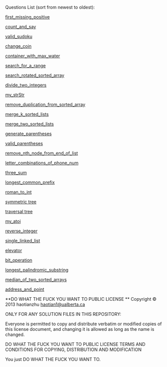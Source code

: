 

Questions List (sort from newest to oldest):

[first_missing_positive](./first_missing_positive)

[count_and_say](./count_and_say)

[valid_sudoku](./valid_sudoku)

[change_coin](./change_coin)

[container_with_max_water](./container_with_max_water)

[search_for_a_range](./search_for_a_range)

[search_rotated_sorted_array](./search_rotated_sorted_array)

[divide_two_integers](./divide_two_integers)

[my_strStr](./my_strStr)

[remove_duplication_from_sorted_array](./remove_duplication_from_sorted_array)

[merge_k_sorted_lists](./merge_k_sorted_lists)

[merge_two_sorted_lists](./merge_two_sorted_lists)

[generate_parentheses](./generate_parentheses)

[valid_parentheses](./valid_parentheses)

[remove_nth_node_from_end_of_list](./remove_nth_node_from_end_of_list)

[letter_combinations_of_phone_num](./letter_combinations_of_phone_num)

[three_sum](./three_sum)

[longest_common_prefix](./longest_common_prefix)

[roman_to_int](./roman_to_int)

[symmetric tree](./symmetric%20tree)

[traversal tree](./traversal%20tree)

[my_atoi](./my_atoi)

[reverse_integer](./reverse_integer)

[single_linked_list](./single_linked_list)

[elevator](./elevator)

[bit_operation](./bit_operation)

[longest_palindromic_substring](./longest_palindromic_substring)

[median_of_two_sorted_arrays](./median_of_two_sorted_arrays)

[address_and_point](./address_and_point)



**DO WHAT THE FUCK YOU WANT TO PUBLIC LICENSE **
Copyright © 2013 haotianzhu haotian1@ualberta.ca

ONLY FOR ANY SOLUTION FILES IN THIS REPOSITORY:

Everyone is permitted to copy and distribute verbatim or modified copies of this license document, and changing it is allowed as long as the name is changed.

DO WHAT THE FUCK YOU WANT TO PUBLIC LICENSE TERMS AND CONDITIONS FOR COPYING, DISTRIBUTION AND MODIFICATION

You just DO WHAT THE FUCK YOU WANT TO.